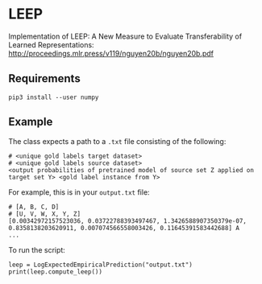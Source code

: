 # LEEP
Implementation of LEEP: A New Measure to Evaluate Transferability of Learned Representations: http://proceedings.mlr.press/v119/nguyen20b/nguyen20b.pdf 

## Requirements

```
pip3 install --user numpy
```

## Example

The class expects a path to a `.txt` file consisting of the following:
```
# <unique gold labels target dataset>
# <unique gold labels source dataset>
<output probabilities of pretrained model of source set Z applied on target set Y> <gold label instance from Y>
```
For example, this is in your `output.txt` file:
```
# [A, B, C, D]
# [U, V, W, X, Y, Z]
[0.00342972157523036, 0.03722788393497467, 1.3426588907350379e-07, 0.8358138203620911, 0.007074566558003426, 0.11645391583442688] A
...
```
To run the script:
```
leep = LogExpectedEmpiricalPrediction("output.txt")
print(leep.compute_leep())
```